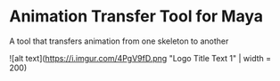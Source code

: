 # Animation Transfer Tool for Maya
A tool that transfers animation from one skeleton to another

![alt text](https://i.imgur.com/4PgV9fD.png "Logo Title Text 1" | width = 200)
